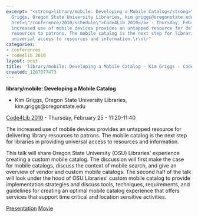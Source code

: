 ```yaml
---
excerpt: "<strong>library/mobile: Developing a Mobile Catalog</strong>\r\n\r\n<ul>\r\n<li>Kim
  Griggs, Oregon State University Libraries, kim.griggs@oregonstate.edu </li>\r\n</ul>\r\n\r\n<a
  href=\"/conference/2010/schedule\">Code4Lib 2010</a> - Thursday, February 25 - 11:20-11:40\r\n\r\nThe
  increased use of mobile devices provides an untapped resource for delivering library
  resources to patrons. The mobile catalog is the next step for libraries in providing
  universal access to resources and information.\r\n\r"
categories:
- conferences
- code4lib 2010
layout: post
title: 'library/mobile: Developing a Mobile Catalog - Kim Griggs - Code4Lib 2010'
created: 1267077473
---
```

<strong>library/mobile: Developing a Mobile Catalog</strong>

<ul>
<li>Kim Griggs, Oregon State University Libraries, kim.griggs@oregonstate.edu </li>
</ul>

<a href="/conference/2010/schedule">Code4Lib 2010</a> - Thursday, February 25 - 11:20-11:40

The increased use of mobile devices provides an untapped resource for delivering library resources to patrons. The mobile catalog is the next step for libraries in providing universal access to resources and information.

This talk will share Oregon State University (OSU) Libraries' experience creating a custom mobile catalog. The discussion will first make the case for mobile catalogs, discuss the context of mobile search, and give an overview of vendor and custom mobile catalogs. The second half of the talk will look under the hood of OSU Libraries' custom mobile catalog to provide implementation strategies and discuss tools, techniques, requirements, and guidelines for creating an optimal mobile catalog experience that offers services that support time critical and location sensitive activities. 

<a href="http://www.slideshare.net/kimberlygriggs/librarymobile-developing-mobile-catalogs">Presentation</a> 
<a href ="http://www.youtube.com/watch?v=4r2LYtBrsug">Movie</a>
